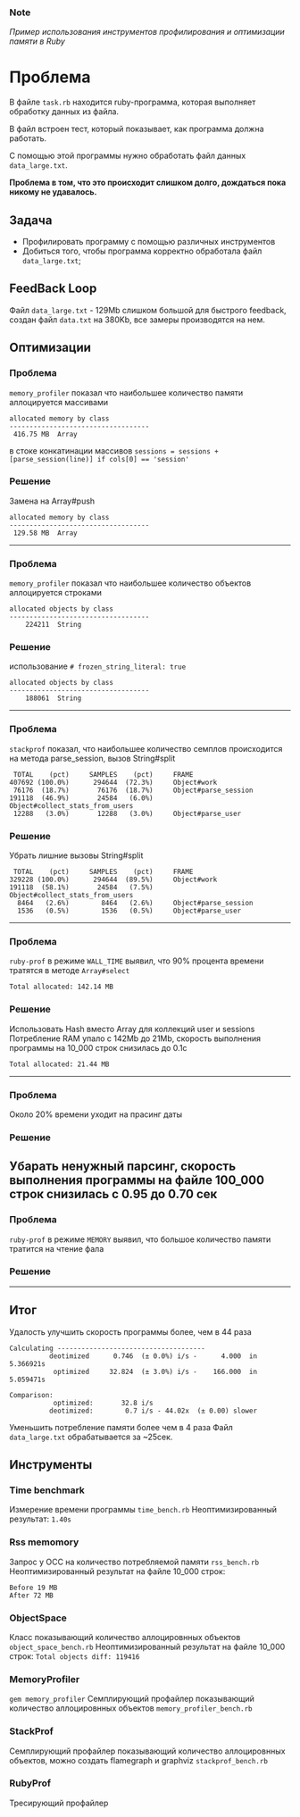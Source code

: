 ### Note
*Пример использования инструментов профилирования и оптимизации памяти в Ruby*

# Проблема
В файле `task.rb` находится ruby-программа, которая выполняет обработку данных из файла.

В файл встроен тест, который показывает, как программа должна работать.

С помощью этой программы нужно обработать файл данных `data_large.txt`.

**Проблема в том, что это происходит слишком долго, дождаться пока никому не удавалось.**


## Задача
- Профилировать программу с помощью различных инструментов
- Добиться того, чтобы программа корректно обработала файл `data_large.txt`;


## FeedBack Loop
Файл `data_large.txt` - 129Mb слишком большой для быстрого feedback, создан файл `data.txt` на 380Kb, все замеры производятся на нем.

## Оптимизации


### Проблема
`memory_profiler` показал что наибольшее количество памяти аллоцируется массивами
```
allocated memory by class
-----------------------------------
 416.75 MB  Array
```
в стоке конкатинации массивов `sessions = sessions + [parse_session(line)] if cols[0] == 'session'`
### Решение
Замена на Array#push
```
allocated memory by class
-----------------------------------
 129.58 MB  Array
```
---
### Проблема
`memory_profiler` показал что наибольшее количество объектов аллоцируется строками
```
allocated objects by class
-----------------------------------
    224211  String
```
### Решение
использование `# frozen_string_literal: true`
```
allocated objects by class
-----------------------------------
    188061  String
```
---
### Проблема
`stackprof` показал, что наибольшее количество семплов происходится на метода parse_session, вызов String#split
```
 TOTAL    (pct)     SAMPLES    (pct)     FRAME
407692 (100.0%)      294644  (72.3%)     Object#work
 76176  (18.7%)       76176  (18.7%)     Object#parse_session
191118  (46.9%)       24584   (6.0%)     Object#collect_stats_from_users
 12288   (3.0%)       12288   (3.0%)     Object#parse_user
```
### Решение
Убрать лишние вызовы String#split
```
 TOTAL    (pct)     SAMPLES    (pct)     FRAME
329228 (100.0%)      294644  (89.5%)     Object#work
191118  (58.1%)       24584   (7.5%)     Object#collect_stats_from_users
  8464   (2.6%)        8464   (2.6%)     Object#parse_session
  1536   (0.5%)        1536   (0.5%)     Object#parse_user
```
---
### Проблема
`ruby-prof` в режиме `WALL_TIME` выявил, что 90% процента времени тратятся в методе `Array#select`
```
Total allocated: 142.14 MB
```
### Решение
Использовать Hash вместо Array для коллекций user и sessions
Потребление RAM упало c 142Mb до 21Mb, скорость выполнения программы на 10_000 строк снизилась до
0.1c
```
Total allocated: 21.44 MB
```
---
### Проблема
Около 20% времени уходит на прасинг даты
### Решение
Убарать ненужный парсинг, скорость выполнения программы на файле 100_000 строк снизилась с 0.95 до
0.70 сек
---
### Проблема
`ruby-prof` в режиме `MEMORY` выявил, что большое количество памяти тратится на чтение фала
### Решение
---
## Итог
Удалость улучшить скорость программы более, чем в 44 раза
```
Calculating -------------------------------------
          deotimized      0.746  (± 0.0%) i/s -      4.000  in   5.366921s
           optimized     32.824  (± 3.0%) i/s -    166.000  in   5.059471s

Comparison:
           optimized:       32.8 i/s
          deotimized:        0.7 i/s - 44.02x  (± 0.00) slower

```
Уменьшить потребление памяти более чем в 4 раза
Файл `data_large.txt` обрабатывается за ~25сек.

## Инструменты

### Time benchmark
Измерение времени программы `time_bench.rb`
Неоптимизированный результат: `1.40s`

### Rss memomory
Запрос у ОСС на количество потребляемой памяти `rss_bench.rb`
Неоптимизированный результат на файле 10_000 строк:
```
Before 19 MB
After 72 MB
```

### ObjectSpace
Класс показывающий количество аллоцировнных объектов `object_space_bench.rb`
Неоптимизированный результат на файле 10_000 строк: `Total objects diff: 119416`

### MemoryProfiler
`gem memory_profiler`
Семплирующий профайлер показывающий количество аллоцировнных объектов `memory_profiler_bench.rb`

### StackProf
Семплирующий профайлер показывающий количество аллоцировнных объектов, можно создать flamegraph и graphviz
`stackprof_bench.rb`

### RubyProf
Тресирующий профайлер



